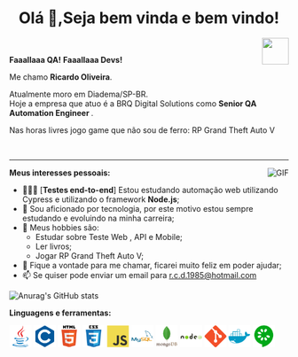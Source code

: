 ###  <h1 align="center">Olá 👋,Seja bem vinda e bem vindo! </h1>
<a href="https://github.com/RicardoOliver?tab=repositories" target="_blank">
  <img align="right" src="https://cdn.iconscout.com/icon/free/png-256/github-108-438008.png" width="48px" height="48px" class="hub" class="grid_960 margin-auto">
</a><br />
<p align="left" > 
  <b>Faaallaaa QA!</b>
  <b>Faaallaaa Devs!</b>
</p>
<p align="left" >
Me chamo <b> Ricardo Oliveira</b>.
</p>
<p align="left" >
Atualmente moro em Diadema/SP-BR.<br />
Hoje a empresa que atuo é a BRQ Digital Solutions como <b>Senior QA Automation Engineer </b>.
</p>
<p align="left" >
Nas horas livres jogo game que não sou de ferro: RP Grand Theft Auto V
</p><br />
<hr />
  
<img align="right" alt="GIF" src="https://i.pinimg.com/originals/e4/26/70/e426702edf874b181aced1e2fa5c6cde.gif" />

**Meus interesses pessoais:**

- 👨🏽‍💻 [**Testes end-to-end**] Estou estudando automação web utilizando Cypress e utilizando o framework **Node.js**;
- 💼 Sou aficionado por tecnologia, por este motivo estou sempre estudando e evoluindo na minha carreira;
- 👾 Meus hobbies são: 
  - Estudar sobre Teste Web , API e Mobile; 
  - Ler livros;
  - Jogar RP Grand Theft Auto V;
- 💬 Fique a vontade para me chamar, ficarei muito feliz em poder ajudar;
- 📫 Se quiser pode enviar um email para r.c.d.1985@hotmail.com

![Anurag's GitHub stats](https://github-readme-stats.vercel.app/api?username=RicardoOliver&theme=dark&show_icons=true)

**Linguagens e ferramentas:**  

<p align="left">
<img src="https://raw.githubusercontent.com/devicons/devicon/master/icons/java/java-original.svg" alt="java" width="40" height="40" />
<img src="https://raw.githubusercontent.com/devicons/devicon/master/icons/c/c-plain.svg" alt="C" width="40" height="40" />
<img src="https://raw.githubusercontent.com/devicons/devicon/master/icons/html5/html5-original-wordmark.svg" alt="html5" width="40" height="40"/> 
<img src="https://raw.githubusercontent.com/devicons/devicon/master/icons/css3/css3-original-wordmark.svg" alt="css3" width="40" height="40"/> 
<img src="https://raw.githubusercontent.com/devicons/devicon/master/icons/javascript/javascript-original.svg" alt="javascript" width="40" height="40"/> 
<img src="https://raw.githubusercontent.com/devicons/devicon/master/icons/mysql/mysql-original-wordmark.svg" alt="mysql" width="40" height="40"/> 
<img src="https://raw.githubusercontent.com/devicons/devicon/master/icons/mongodb/mongodb-original-wordmark.svg" alt="mongodb" width="40" height="40"/> 
<img src="https://raw.githubusercontent.com/devicons/devicon/master/icons/nodejs/nodejs-original-wordmark.svg" alt="nodejs" width="40" height="40"/> 
<img src="https://raw.githubusercontent.com/devicons/devicon/master/icons/git/git-original.svg" alt="git" width="40" height="40"/> 
<img src="https://raw.githubusercontent.com/devicons/devicon/master/icons/docker/docker-plain.svg" alt="Docker" width="40" height="40" />
<img src="https://raw.githubusercontent.com/devicons/devicon/master/icons/cucumber/cucumber-plain.svg" alt="cucumber" width="40" height="40" />
</p>





